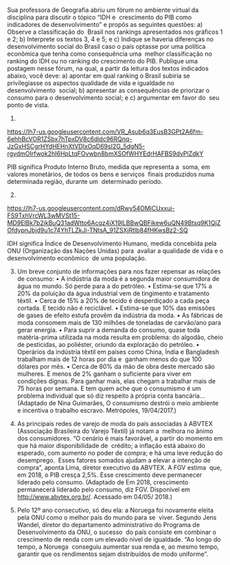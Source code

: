 Sua professora de Geografia abriu um fórum no ambiente virtual da disciplina para discutir o tópico “IDH e  crescimento do PIB como indicadores de desenvolvimento” e propôs as seguintes questões: a) Observe a classificação do  Brasil nos rankings apresentados nos gráficos 1 e 2; b) Interprete os textos 3, 4 e 5; e c) Indique se haveria diferenças no  desenvolvimento social do Brasil caso o país optasse por uma política econômica que tenha como consequência uma  melhor classificação no ranking do IDH ou no ranking do crescimento do PIB.
Publique uma postagem nesse fórum, na qual, a partir da leitura dos textos indicados abaixo, você deve:
a) apontar em qual ranking o Brasil subiria se privilegiasse os aspectos qualidade de vida e igualdade no desenvolvimento  social; b) apresentar as consequências de priorizar o consumo para o desenvolvimento social; e c) argumentar em favor do  seu ponto de vista.

1.
https://lh7-us.googleusercontent.com/VR_Asub6q3EusB3GPt2A6fm-6ehhBcVOR1ZSbx7hTpxDV8c6didc96RQnq-JzGxHSCgrHYdHEHnXtVDIxOqD69sI2G_5dgN5-rgydmOIrfwok2hI6HpLtqFOvwbn8bmXSOfWHYEdrHAFBS9dvPlZdkY

PIB significa Produto Interno Bruto, medida que representa a  soma, em valores monetários, de todos os bens e serviços  finais produzidos numa determinada região, durante um  determinado período.

2.
https://lh7-us.googleusercontent.com/dRwy54OMjCUxxui-FS9TxhVrcWL3wMVSt15-MD9ElBk7b2ikBuQ31adWtto6Acqz4iX19ILBBwQBFikew6uQN49Btsq9K1QjZOfdypnJbjd9u1c74YhTLZkJi-TNtsA_91ZSXjRtlb84fHKwsBz2-SQ

IDH significa Índice de Desenvolvimento Humano, medida concebida pela ONU (Organização das Nações Unidas) para  avaliar a qualidade de vida e o desenvolvimento econômico  de uma população.

3. Um breve conjunto de informações para nos fazer repensar as relações de consumo:
• A indústria da moda é a segunda maior consumidora de água no mundo. Só perde para a do petróleo.
• Estima-se que 17% a 20% da poluição da água industrial vem de tingimento e tratamento têxtil.
• Cerca de 15% a 20% de tecido é desperdiçado a cada peça cortada. E tecido não é reciclável.
• Estima-se que 10% das emissões de gases de efeito estufa provêm da indústria da moda.
• As fábricas de moda consomem mais de 130 milhões de toneladas de carvão/ano para gerar energia.
• Para suprir a demanda do consumo, quase toda matéria-prima utilizada na moda resulta em problema: do algodão, cheio de pesticidas, ao poliéster, oriundo da exploração do petróleo.
• Operários da indústria têxtil em países como China, Índia e Bangladesh trabalham mais de 12 horas por dia e  ganham menos do que 100 dólares por mês.
• Cerca de 80% da mão de obra deste mercado são mulheres. E menos de 2% ganham o suficiente para viver em  condições dignas. Para ganhar mais, elas chegam a trabalhar mais de 75 horas por semana.
E tem quem ache que o consumismo é um problema individual que só diz respeito à própria conta bancária… (Adaptado de Nina Guimarães, O consumismo destrói o meio ambiente e incentiva o trabalho escravo. Metrópoles, 19/04/2017.)

4. As principais redes de varejo de moda do país associadas à ABVTEX (Associação Brasileira do Varejo Têxtil) já notam a  melhora no ânimo dos consumidores. “O cenário é mais favorável, a partir do momento em que há maior disponibilidade de  crédito; a inflação está abaixo do esperado, com aumento no poder de compra; e há uma leve redução do desemprego.  Esses fatores somados ajudam a elevar a intenção de compra”, aponta Lima, diretor executivo da ABVTEX. A FGV estima  que, em 2018, o PIB cresça 2,5%. Esse crescimento deve permanecer liderado pelo consumo.
(Adaptado de Em 2018, crescimento permanecerá liderado pelo consumo, diz FGV. Disponível em http://www.abvtex.org.br/. Acessado em 04/05/ 2018.)

5. Pelo 12º ano consecutivo, só deu ela: a Noruega foi novamente eleita pela ONU como o melhor país do mundo para se  viver. Segundo Jens Wandel, diretor do departamento administrativo do Programa de Desenvolvimento da ONU, o sucesso  do país consiste em combinar o crescimento de renda com um elevado nível de igualdade. “Ao longo do tempo, a Noruega  conseguiu aumentar sua renda e, ao mesmo tempo, garantir que os rendimentos sejam distribuídos de modo uniforme”.
